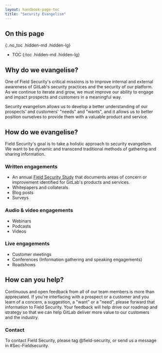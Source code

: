```yaml
---
layout: handbook-page-toc
title: "Security Evangelism"
---
```


## On this page
{:.no_toc .hidden-md .hidden-lg}
 
- TOC
{:toc .hidden-md .hidden-lg}


## Why do we evangelise?

One of Field Security's critical missions is to improve internal and external awareness of GitLab's security practices and the security of our platform. As we continue to iterate and grow, we must improve our ability to engage and impact prospects and customers in a meaningful way.

Security evangelism allows us to develop a better understanding of our prospects' and customers' "needs" and "wants", and it allows us to better position ourselves to provide them with a valuable product and service. 

## How do we evangelise?

Field Security's goal is to take a holistic approach to security evangelism. We want to be dynamic and transcend traditional methods of gathering and sharing information.

### Written engagements

* An annual [Field Security Study](https://about.gitlab.com/handbook/security/security-assurance/field-security/field-security-study.html) that documents areas of concern or improvement identified for GitLab's products and services.
* Whitepapers and collaterals
* Blog posts
* Surveys

### Audio & video engagements

* Webinars
* Podcasts
* Videos

### Live engagements

* Customer meetings
* Conferences (Information gathering and speaking engagements)
* Roadshows

## How can you help?

Continuous and open feedback from all of our team members is more than appreciated. If you're interfacing with a prospect or a customer and you learn of a concern, a suggestion, a "want" or a "need", please forward that information to Field Security. Your feedback will help drive our roadmap and strategy so that we can help GitLab deliver more value to our customers and the industry.

### Contact

To contact Field Security, please tag @field-security, or send us a message in #Sec-Fieldsecurity.
